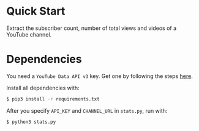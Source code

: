 # Quick Start
Extract the subscriber count, number of total views and videos of a YouTube channel.

# Dependencies
You need a `YouTube Data API v3` key. Get one by following the steps [here](https://developers.google.com/youtube/v3/getting-started). 

Install all dependencies with:
```bash
$ pip3 install -r requirements.txt
```

After you specify `API_KEY` and `CHANNEL_URL` in `stats.py`, run with:
```bash
$ python3 stats.py
```
